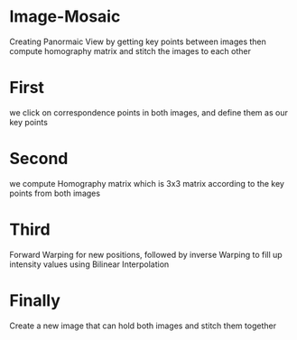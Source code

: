 # Image-Mosaic
Creating Panormaic View by getting key points between images then compute homography matrix and stitch the images to each other 
<h1> First </h1>
<p> we click on correspondence points in both images, and define them as our key points </p>
<h1> Second </h1>
<p> we compute Homography matrix which is 3x3 matrix according to the key points from both images </p>
<h1> Third </h1>
<p> Forward Warping for new positions, followed by inverse Warping to fill up intensity values using Bilinear Interpolation</p>
<h1> Finally</h1>
<p> Create a new image that can hold both images and stitch them together</p>
